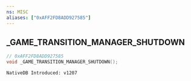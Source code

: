 ```yaml
---
ns: MISC
aliases: ["0xAFF2FD8ADD927585"]
---
```

## _GAME_TRANSITION_MANAGER_SHUTDOWN

```c
// 0xAFF2FD8ADD927585
void _GAME_TRANSITION_MANAGER_SHUTDOWN();
```

```
NativeDB Introduced: v1207
```

